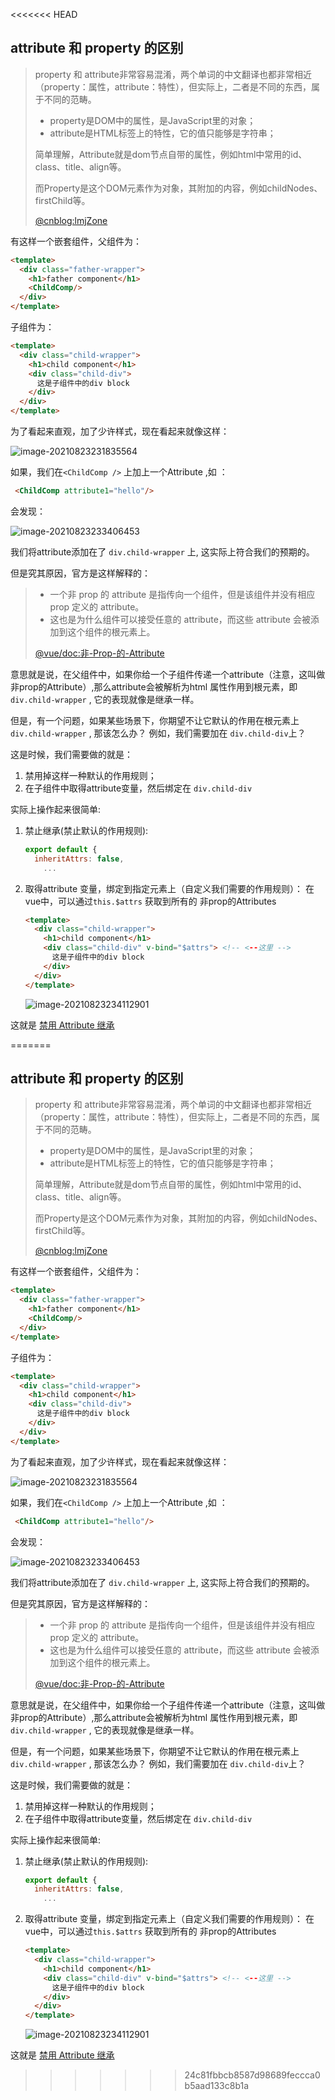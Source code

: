 <<<<<<< HEAD
## attribute 和 property 的区别

> property 和 attribute非常容易混淆，两个单词的中文翻译也都非常相近（property：属性，attribute：特性），但实际上，二者是不同的东西，属于不同的范畴。
>
> - property是DOM中的属性，是JavaScript里的对象；
> - attribute是HTML标签上的特性，它的值只能够是字符串；
>
> 简单理解，Attribute就是dom节点自带的属性，例如html中常用的id、class、title、align等。
>
> 而Property是这个DOM元素作为对象，其附加的内容，例如childNodes、firstChild等。
>
> [@cnblog:lmjZone](https://www.cnblogs.com/lmjZone/p/8760232.html)

有这样一个嵌套组件，父组件为：

```html
<template>
  <div class="father-wrapper">
    <h1>father component</h1>
    <ChildComp/>
  </div>
</template>
```

子组件为：

```html
<template>
  <div class="child-wrapper">
    <h1>child component</h1>
    <div class="child-div">
      这是子组件中的div block
    </div>
  </div>
</template>
```

为了看起来直观，加了少许样式，现在看起来就像这样：

![image-20210823231835564]([Vue深入组件]禁用Attributes继承.assets/image-20210823231835564.png)



如果，我们在`<ChildComp />` 上加上一个Attribute ,如 ：

```html
 <ChildComp attribute1="hello"/>
```

会发现：

![image-20210823233406453]([Vue深入组件]禁用Attributes继承.assets/image-20210823233406453.png)

我们将attribute添加在了 `div.child-wrapper` 上, 这实际上符合我们的预期的。 

但是究其原因，官方是这样解释的：

>- 一个非 prop 的 attribute 是指传向一个组件，但是该组件并没有相应 prop 定义的 attribute。
>- 这也是为什么组件可以接受任意的 attribute，而这些 attribute 会被添加到这个组件的根元素上。
>
>[@vue/doc:非-Prop-的-Attribute](https://cn.vuejs.org/v2/guide/components-props.html#%E9%9D%9E-Prop-%E7%9A%84-Attribute)

意思就是说，在父组件中，如果你给一个子组件传递一个attribute（注意，这叫做非prop的Attribute）,那么attribute会被解析为html 属性作用到根元素，即`div.child-wrapper` , 它的表现就像是继承一样。 



但是，有一个问题，如果某些场景下，你期望不让它默认的作用在根元素上 `div.child-wrapper` , 那该怎么办？ 
例如，我们需要加在 `div.child-div`上？

这是时候，我们需要做的就是：

1. 禁用掉这样一种默认的作用规则；
2. 在子组件中取得attribute变量，然后绑定在 `div.child-div`

实际上操作起来很简单:

1. 禁止继承(禁止默认的作用规则):

   ```javascript
   export default {
     inheritAttrs: false,
       ...
   ```

2. 取得attribute 变量，绑定到指定元素上（自定义我们需要的作用规则）：
   在vue中，可以通过`this.$attrs` 获取到所有的 非prop的Attributes

   ```html
   <template>
     <div class="child-wrapper">
       <h1>child component</h1>
       <div class="child-div" v-bind="$attrs"> <!-- <--这里 -->
         这是子组件中的div block
       </div>
     </div>
   </template>
   ```

   ![image-20210823234112901]([Vue深入组件]禁用Attributes继承.assets/image-20210823234112901.png)



这就是 [禁用 Attribute 继承](https://cn.vuejs.org/v2/guide/components-props.html#禁用-Attribute-继承)

=======
## attribute 和 property 的区别

> property 和 attribute非常容易混淆，两个单词的中文翻译也都非常相近（property：属性，attribute：特性），但实际上，二者是不同的东西，属于不同的范畴。
>
> - property是DOM中的属性，是JavaScript里的对象；
> - attribute是HTML标签上的特性，它的值只能够是字符串；
>
> 简单理解，Attribute就是dom节点自带的属性，例如html中常用的id、class、title、align等。
>
> 而Property是这个DOM元素作为对象，其附加的内容，例如childNodes、firstChild等。
>
> [@cnblog:lmjZone](https://www.cnblogs.com/lmjZone/p/8760232.html)

有这样一个嵌套组件，父组件为：

```html
<template>
  <div class="father-wrapper">
    <h1>father component</h1>
    <ChildComp/>
  </div>
</template>
```

子组件为：

```html
<template>
  <div class="child-wrapper">
    <h1>child component</h1>
    <div class="child-div">
      这是子组件中的div block
    </div>
  </div>
</template>
```

为了看起来直观，加了少许样式，现在看起来就像这样：

![image-20210823231835564]([Vue深入组件]禁用Attributes继承.assets/image-20210823231835564.png)



如果，我们在`<ChildComp />` 上加上一个Attribute ,如 ：

```html
 <ChildComp attribute1="hello"/>
```

会发现：

![image-20210823233406453]([Vue深入组件]禁用Attributes继承.assets/image-20210823233406453.png)

我们将attribute添加在了 `div.child-wrapper` 上, 这实际上符合我们的预期的。 

但是究其原因，官方是这样解释的：

>- 一个非 prop 的 attribute 是指传向一个组件，但是该组件并没有相应 prop 定义的 attribute。
>- 这也是为什么组件可以接受任意的 attribute，而这些 attribute 会被添加到这个组件的根元素上。
>
>[@vue/doc:非-Prop-的-Attribute](https://cn.vuejs.org/v2/guide/components-props.html#%E9%9D%9E-Prop-%E7%9A%84-Attribute)

意思就是说，在父组件中，如果你给一个子组件传递一个attribute（注意，这叫做非prop的Attribute）,那么attribute会被解析为html 属性作用到根元素，即`div.child-wrapper` , 它的表现就像是继承一样。 



但是，有一个问题，如果某些场景下，你期望不让它默认的作用在根元素上 `div.child-wrapper` , 那该怎么办？ 
例如，我们需要加在 `div.child-div`上？

这是时候，我们需要做的就是：

1. 禁用掉这样一种默认的作用规则；
2. 在子组件中取得attribute变量，然后绑定在 `div.child-div`

实际上操作起来很简单:

1. 禁止继承(禁止默认的作用规则):

   ```javascript
   export default {
     inheritAttrs: false,
       ...
   ```

2. 取得attribute 变量，绑定到指定元素上（自定义我们需要的作用规则）：
   在vue中，可以通过`this.$attrs` 获取到所有的 非prop的Attributes

   ```html
   <template>
     <div class="child-wrapper">
       <h1>child component</h1>
       <div class="child-div" v-bind="$attrs"> <!-- <--这里 -->
         这是子组件中的div block
       </div>
     </div>
   </template>
   ```

   ![image-20210823234112901]([Vue深入组件]禁用Attributes继承.assets/image-20210823234112901.png)



这就是 [禁用 Attribute 继承](https://cn.vuejs.org/v2/guide/components-props.html#禁用-Attribute-继承)

>>>>>>> 24c81fbbcb8587d98689feccca0b5aad133c8b1a
